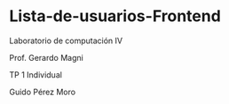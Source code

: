 # Lista-de-usuarios-Frontend

Laboratorio de computación IV

Prof. Gerardo Magni

TP 1 Individual

Guido Pérez Moro
